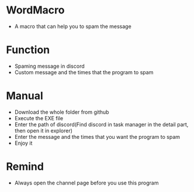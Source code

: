 # WordMacro
- A macro that can help you to spam the message

# Function
- Spaming message in discord
- Custom message and the times that the program to spam

# Manual
- Download the whole folder from github
- Execute the EXE file
- Enter the path of discord(Find discord in task manager in the detail part, then open it in explorer)
- Enter the message and the times that you want the program to spam
- Enjoy it

# Remind
- Always open the channel page before you use this program
